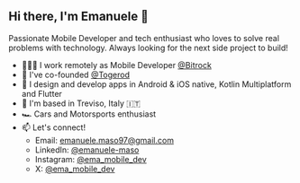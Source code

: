 ## Hi there, I'm Emanuele 👋
Passionate Mobile Developer and tech enthusiast who loves to solve real problems with technology. Always looking for the next side project to build!

- 👨🏻‍💻 I work remotely as Mobile Developer [@Bitrock](https://bitrock.it)
- 🏁 I've co-founded [@Togerod](https://www.instagram.com/togerodapp)
- 🚀 I design and develop apps in Android & iOS native, Kotlin Multiplatform and Flutter
- 📍 I'm based in Treviso, Italy 🇮🇹
- 🏎️ Cars and Motorsports enthusiast
- 📫 Let's connect!
    - Email: emanuele.maso97@gmail.com
    - LinkedIn: [@emanuele-maso](https://www.linkedin.com/in/emanuele-maso/)
    - Instagram: [@ema_mobile_dev](https://www.instagram.com/ema_mobile_dev)
    - X: [@ema_mobile_dev](https://www.x.com/ema_mobile_dev)
